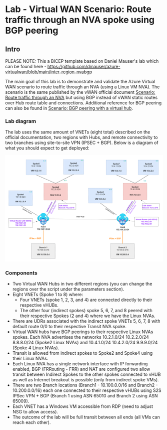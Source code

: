 # Lab - Virtual WAN Scenario: Route traffic through an NVA spoke using BGP peering

## Intro

PLEASE NOTE: This a BICEP template based on Daniel Mauser's lab which can be found here - https://github.com/dmauser/azure-virtualwan/blob/main/inter-region-nvabgp 

The main goal of this lab is to demonstrate and validate the Azure Virtual WAN scenario to route traffic through an NVA (using a Linux VM NVA). The scenario is the same published by the vWAN official document [Scenario: Route traffic through an NVA](https://docs.microsoft.com/en-us/azure/virtual-wan/scenario-route-through-nva) but using BGP instead of vWAN static routes over Hub route table and connections. Additional reference for BGP peering can also be found in [Scenario: BGP peering with a virtual hub](https://docs.microsoft.com/en-us/azure/virtual-wan/scenario-bgp-peering-hub).

### Lab diagram

The lab uses the same amount of VNETs (eight total) described on the official documentation, two regions with Hubs, and remote connectivity to two branches using site-to-site VPN (IPSEC + BGP). Below is a diagram of what you should expect to get deployed:

![net diagram](./networkdiagram.png)

### Components

- Two Virtual WAN Hubs in two different regions (you can change the regions over the script under the parameters section).
- Eight VNETs (Spoke 1 to 8) where:
    - Four VNETs (spoke 1, 2, 3, and 4) are connected directly to their respective vHUBs.
    - The other four (indirect spokes) spoke 5, 6, 7, and 8 peered with their respective Spokes (2 and 4) where we have the Linux NVAs.
- There are UDRs associated with the indirect spoke VNETs 5, 6, 7, 8 with default route 0/0 to their respective Transit NVA spoke.
- Virtual WAN hubs have BGP peerings to their respective Linux NVAs spokes. Each NVA advertises the networks 10.2.1.0/24 10.2.2.0/24 8.8.8.0/24 (Spoke2 Linux NVAs) and 10.4.1.0/24 10.4.2.0/24 9.9.9.0/24  (Spoke 4 Linux NVAs).
- Transit is allowed from indirect spokes to Spoke2 and Spoke4 using their Linux NVAs.
- Each Linux NVA has a single network interface with IP forwarding enabled, BGP (FRRouting - FRR) and NAT are configured two allow transit between Indirect Spokes to the other spokes connected to vHUB as well as Internet breakout is possible (only from indirect spoke VMs).
- There are two Branch locations (Branch1 - 10.100.0.0/16 and Branch2 - 10.200.0.0/16) each one connected to their respective vHUBs using S2S IPSec VPN + BGP (Branch 1 using ASN 65010 and Branch 2 using ASN 65009).
- Each VNET has a Windows VM accessible from RDP (need to adjust NSG to allow access).
- The outcome of the lab will be full transit between all ends (all VMs can reach each other).

